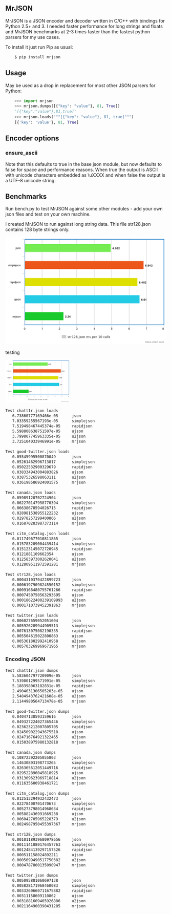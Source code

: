 ## MrJSON

MrJSON is a JSON encoder and decoder written in C/C++ with bindings for Python 2.5+ and 3.  I needed faster performance for long strings and floats and MrJSON benchmarks at 2-3 times faster than the fastest python parsers for my use cases.

To install it just run Pip as usual:

```sh
    $ pip install mrjson
```

## Usage

May be used as a drop in replacement for most other JSON parsers for Python:

```python
    >>> import mrjson
    >>> mrjson.dumps([{"key": "value"}, 81, True])
    '[{"key":"value"},81,true]'
    >>> mrjson.loads("""[{"key": "value"}, 81, true]""")
    [{'key': 'value'}, 81, True]
```

## Encoder options

### ensure_ascii

Note that this defaults to true in the base json module, but now defaults to false for space and performance reasons. When true the output is ASCII with unicode characters embedded as \uXXXX and when false the output is a UTF-8 unicode string.

## Benchmarks		

Run bench.py to test MrJSON against some other modules - add your own json files and test on your own machine. 

I created MrJSON to run against long string data. This file str128.json contains 128 byte strings only.  

![str128](bench/png/str128.png)

testing

<img src="bench/png/str128.png" width="40%" />

```
Test chatt1r.json loads
   6.73860777169466e-05      json
   7.03359255567193e-05      simplejson
   7.519498467445374e-05     rapidjson
   5.598808638751507e-05     ujson
   3.799807745963335e-05     u2json
   3.725104033946991e-05     mrjson

Test good-twitter.json loads
   0.05545995500870049       json
   0.05261462996713817       simplejson
   0.05022532900329679       rapidjson
   0.038334943004883826      ujson
   0.03875326598063111       u2json
   0.036198586924001575      mrjson

Test canada.json loads
   0.05989120702724904       json
   0.062270147958770394      simplejson
   0.06638678594026715       rapidjson
   0.028981538955122232      ujson
   0.02978257299400866       u2json
   0.016870283987373114      mrjson

Test citm_catalog.json loads
   0.011749677010811865      json
   0.015783209004439414      simplejson
   0.015123145072720945      rapidjson
   0.0121881109662354        ujson
   0.012583973002620041      u2json
   0.012809511972591281      mrjson

Test str128.json loads
   0.0004310370422899723     json
   0.0006197909824550152     simplejson
   0.0009168480755761266     rapidjson
   0.0007450750563293695     ujson
   0.00018622400239109993    u2json
   0.0001710739452391863     mrjson

Test twitter.json loads
   0.006027659052051604      json
   0.005926289944909513      simplejson
   0.007613075082190335      rapidjson
   0.005504615022800863      ujson
   0.005361802992410958      u2json
   0.005703269969671965      mrjson
```

### Encoding JSON

```
Test chatt1r.json dumps
   5.583604797720909e-05     json
   7.539801299571991e-05     simplejson
   5.188398063182831e-05     rapidjson
   2.4904031306505203e-05    ujson
   2.5484943762421608e-05    u2json
   2.1144980564713478e-05    mrjson

Test good-twitter.json dumps
   0.04047138593159616       json
   0.049327224027365446      simplejson
   0.023623212007805705      rapidjson
   0.024509022943675518      ujson
   0.024716764921322465      u2json
   0.015038975980132818      mrjson

Test canada.json dumps
   0.10872392205055803       json
   0.14630893198773265       simplejson
   0.026365612051449716      rapidjson
   0.029522896045818925      ujson
   0.031309623969718814      u2json
   0.011635600938461721      mrjson

Test citm_catalog.json dumps
   0.012513294932432473      json
   0.02278400701470673       simplejson
   0.005273798014968634      rapidjson
   0.005882436991669238      ujson
   0.006042705965228379      u2json
   0.0024987950455397367     mrjson

Test str128.json dumps
   0.0010118939680978656     json
   0.0011141080176457763     simplejson
   0.0012484139297157526     rapidjson
   0.000511158024892211      ujson
   0.0005099490517750382     u2json
   0.0004787800135090947     mrjson

Test twitter.json dumps
   0.005095881060697138      json
   0.005828171968460083      simplejson
   0.0033260660711675882     rapidjson
   0.00311158609110862       ujson
   0.0031881609465926886     u2json
   0.0021164900390431285     mrjson
```

